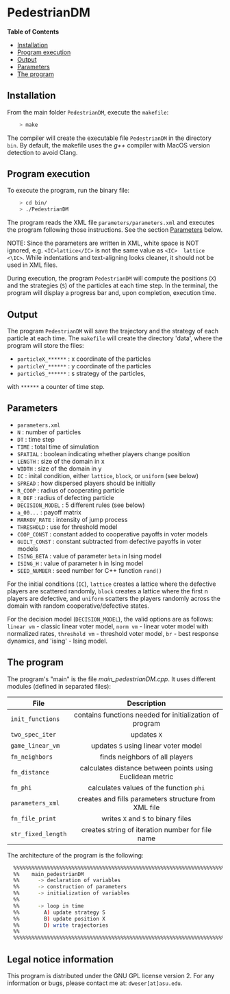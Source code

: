 
PedestrianDM
=========================

**Table of Contents**
- [Installation](#installation)
- [Program execution](#program-execution)
- [Output](#output)
- [Parameters](#parameters)
- [The program](#the-program)

## Installation

From the main folder `PedestrianDM`, execute the `makefile`:
```bash
	> make
```
The compiler will create the executable file `PedestrianDM` in the directory `bin`. By default, the makefile uses the *g++* compiler with MacOS version detection to avoid Clang.

## Program execution

To execute the program, run the binary file:
```bash
	> cd bin/
	> ./PedestrianDM
```
The program reads the XML file `parameters/parameters.xml` and executes the program following those instructions. See the section [Parameters](#parameters) below.

NOTE: Since the parameters are written in XML, white space is NOT ignored, e.g. `<IC>lattice</IC>` is not the same value as `<IC>  lattice  <\IC>`. While indentations and text-aligning looks cleaner, it should not be used in XML files.

During execution, the program  `PedestrianDM` will compute the positions
(`X`) and the strategies (`S`) of the particles at each time step. In the
terminal, the program will display a progress bar and, upon completion, 
execution time.

## Output

The program `PedestrianDM` will save the trajectory and the strategy of each particle at each
time. The `makefile` will create the directory 'data', where the program will store the files:
* `particleX_******`     : x coordinate of the particles
* `particleY_******`     : y coordinate of the particles
* `particleS_******`     : s strategy of the particles,

with `******` a counter of time step.


## Parameters

* `parameters.xml`
 * `N`          : number of particles
 * `DT`         : time step
 * `TIME`       : total time of simulation
 * `SPATIAL`    : boolean indicating whether players change position
 * `LENGTH`     : size of the domain in x
 * `WIDTH`      : size of the domain in y
 * `IC`         : inital condition, either `lattice`, `block`, or `uniform` (see below)
 * `SPREAD`     : how dispersed players should be initially
 * `R_COOP`     : radius of cooperating particle
 * `R_DEF`      : radius of defecting particle
 * `DECISION_MODEL` : 5 different rules (see below)
 * `a_00...`     : payoff matrix
 * `MARKOV_RATE` : intensity of jump process
 * `THRESHOLD`   : use for threshold model
 * `COOP_CONST` : constant added to cooperative payoffs in voter models
 * `GUILT_CONST` : constant subtracted from defective payoffs in voter models
 * `ISING_BETA` : value of parameter `beta` in Ising model
 * `ISING_H` : value of parameter `h` in Ising model
 * `SEED_NUMBER` : seed number for C++ function `rand()`

For the initial conditions (`IC`), `lattice` creates a lattice where the defective players are scattered randomly, `block` creates a lattice where the first n players are defective, and `uniform` scatters the players randomly across the domain with random cooperative/defective states.

For the decision model (`DECISION_MODEL`), the valid options are as follows: `linear vm` - classic linear voter model, `norm vm` - linear voter model with normalized rates, `threshold vm` - threshold voter model, `br` - best response dynamics, and 'ising' - Ising model.

## The program

The program's "main" is the file *main_pedestrianDM.cpp*.
It uses different modules (defined in separated files):

| File                              | Description   |
| ----------------------------------|:-------------:|
| `init_functions`                  | contains functions needed for initialization of program
| `two_spec_iter`                   | updates `X`
| `game_linear_vm`                  | updates `S` using linear voter model
| `fn_neighbors`                    | finds neighbors of all players
| `fn_distance`                     | calculates distance between points using Euclidean metric
| `fn_phi`                          | calculates values of the function `phi`
| `parameters_xml`                  | creates and fills parameters structure from XML file
| `fn_file_print`                   | writes `X` and `S` to binary files
| `str_fixed_length`                | creates string of iteration number for file name



The architecture of the program is the following:
```bash
  %%%%%%%%%%%%%%%%%%%%%%%%%%%%%%%%%%%%%%%%%%%%%%%%%%%%%%%%%%%%%%%%%%%%%%%%%%%%%%%%
  %%    main_pedestrianDM                                                       %%
  %%      -> declaration of variables                                           %%
  %%      -> construction of parameters                                         %%
  %%      -> initialization of variables                                        %%
  %%                                                                            %%
  %%      -> loop in time                                                       %%
  %%        A) update strategy S                                                %%
  %%        B) update position X                                                %%
  %%        D) write trajectories                                               %%
  %%                                                                            %%
  %%%%%%%%%%%%%%%%%%%%%%%%%%%%%%%%%%%%%%%%%%%%%%%%%%%%%%%%%%%%%%%%%%%%%%%%%%%%%%%%
```

## Legal notice information

 This program is distributed under the GNU GPL license version 2. For any information or bugs,
please contact me at: `dweser[at]asu.edu`.
